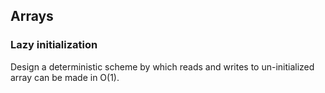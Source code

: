 ## Arrays

### Lazy initialization
Design a deterministic scheme by which reads and writes to un-initialized array can be made in O(1).